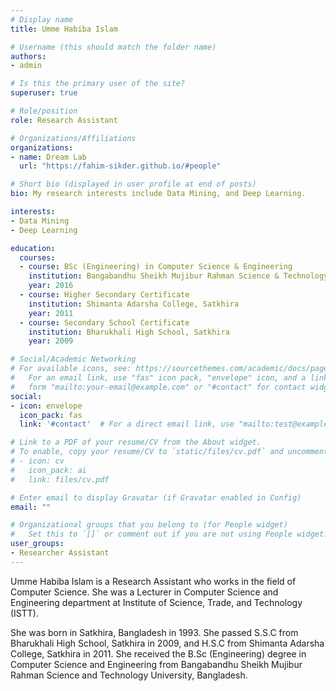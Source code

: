 ```yaml
---
# Display name
title: Umme Habiba Islam

# Username (this should match the folder name)
authors:
- admin

# Is this the primary user of the site?
superuser: true

# Role/position
role: Research Assistant

# Organizations/Affiliations
organizations:
- name: Dream Lab
  url: "https://fahim-sikder.github.io/#people"

# Short bio (displayed in user profile at end of posts)
bio: My research interests include Data Mining, and Deep Learning.

interests:
- Data Mining
- Deep Learning

education:
  courses:
  - course: BSc (Engineering) in Computer Science & Engineering
    institution: Bangabandhu Sheikh Mujibur Rahman Science & Technology University, Bangladesh
    year: 2016
  - course: Higher Secondary Certificate
    institution: Shimanta Adarsha College, Satkhira
    year: 2011
  - course: Secondary School Certificate
    institution: Bharukhali High School, Satkhira
    year: 2009

# Social/Academic Networking
# For available icons, see: https://sourcethemes.com/academic/docs/page-builder/#icons
#   For an email link, use "fas" icon pack, "envelope" icon, and a link in the
#   form "mailto:your-email@example.com" or "#contact" for contact widget.
social:
- icon: envelope
  icon_pack: fas
  link: '#contact'  # For a direct email link, use "mailto:test@example.org".

# Link to a PDF of your resume/CV from the About widget.
# To enable, copy your resume/CV to `static/files/cv.pdf` and uncomment the lines below.
# - icon: cv
#   icon_pack: ai
#   link: files/cv.pdf

# Enter email to display Gravatar (if Gravatar enabled in Config)
email: ""

# Organizational groups that you belong to (for People widget)
#   Set this to `[]` or comment out if you are not using People widget.
user_groups:
- Researcher Assistant
---
```


Umme Habiba Islam is a Research Assistant who works in the field of Computer Science. She was a Lecturer in Computer Science and Engineering department at Institute of Science, Trade, and Technology (ISTT).

She was born in Satkhira, Bangladesh in 1993. She passed S.S.C from Bharukhali High School, Satkhira in 2009, and H.S.C from Shimanta Adarsha College, Satkhira in 2011. She received the B.Sc (Engineering) degree in Computer Science and Engineering from Bangabandhu Sheikh Mujibur Rahman Science and Technology University, Bangladesh.
